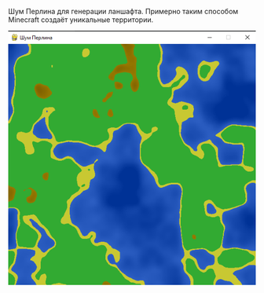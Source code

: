 Шум Перлина для генерации ланшафта.
Примерно таким способом Minecraft создаёт уникальные территории.

![Скриншот](https://github.com/KIvanX/Perlin_noise/raw/master/screenshot.png)
